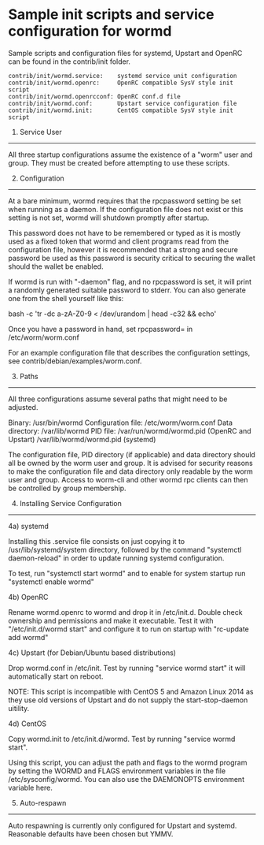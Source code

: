 Sample init scripts and service configuration for wormd
==========================================================

Sample scripts and configuration files for systemd, Upstart and OpenRC
can be found in the contrib/init folder.

    contrib/init/wormd.service:    systemd service unit configuration
    contrib/init/wormd.openrc:     OpenRC compatible SysV style init script
    contrib/init/wormd.openrcconf: OpenRC conf.d file
    contrib/init/wormd.conf:       Upstart service configuration file
    contrib/init/wormd.init:       CentOS compatible SysV style init script

1. Service User
---------------------------------

All three startup configurations assume the existence of a "worm" user
and group.  They must be created before attempting to use these scripts.

2. Configuration
---------------------------------

At a bare minimum, wormd requires that the rpcpassword setting be set
when running as a daemon.  If the configuration file does not exist or this
setting is not set, wormd will shutdown promptly after startup.

This password does not have to be remembered or typed as it is mostly used
as a fixed token that wormd and client programs read from the configuration
file, however it is recommended that a strong and secure password be used
as this password is security critical to securing the wallet should the
wallet be enabled.

If wormd is run with "-daemon" flag, and no rpcpassword is set, it will
print a randomly generated suitable password to stderr.  You can also
generate one from the shell yourself like this:

bash -c 'tr -dc a-zA-Z0-9 < /dev/urandom | head -c32 && echo'

Once you have a password in hand, set rpcpassword= in /etc/worm/worm.conf

For an example configuration file that describes the configuration settings,
see contrib/debian/examples/worm.conf.

3. Paths
---------------------------------

All three configurations assume several paths that might need to be adjusted.

Binary:              /usr/bin/wormd
Configuration file:  /etc/worm/worm.conf
Data directory:      /var/lib/wormd
PID file:            /var/run/wormd/wormd.pid (OpenRC and Upstart)
                     /var/lib/wormd/wormd.pid (systemd)

The configuration file, PID directory (if applicable) and data directory
should all be owned by the worm user and group.  It is advised for security
reasons to make the configuration file and data directory only readable by the
worm user and group.  Access to worm-cli and other wormd rpc clients
can then be controlled by group membership.

4. Installing Service Configuration
-----------------------------------

4a) systemd

Installing this .service file consists on just copying it to
/usr/lib/systemd/system directory, followed by the command
"systemctl daemon-reload" in order to update running systemd configuration.

To test, run "systemctl start wormd" and to enable for system startup run
"systemctl enable wormd"

4b) OpenRC

Rename wormd.openrc to wormd and drop it in /etc/init.d.  Double
check ownership and permissions and make it executable.  Test it with
"/etc/init.d/wormd start" and configure it to run on startup with
"rc-update add wormd"

4c) Upstart (for Debian/Ubuntu based distributions)

Drop wormd.conf in /etc/init.  Test by running "service wormd start"
it will automatically start on reboot.

NOTE: This script is incompatible with CentOS 5 and Amazon Linux 2014 as they
use old versions of Upstart and do not supply the start-stop-daemon uitility.

4d) CentOS

Copy wormd.init to /etc/init.d/wormd. Test by running "service wormd start".

Using this script, you can adjust the path and flags to the wormd program by
setting the WORMD and FLAGS environment variables in the file
/etc/sysconfig/wormd. You can also use the DAEMONOPTS environment variable here.

5. Auto-respawn
-----------------------------------

Auto respawning is currently only configured for Upstart and systemd.
Reasonable defaults have been chosen but YMMV.
